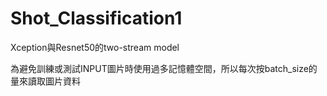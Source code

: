 # Shot_Classification1
Xception與Resnet50的two-stream model

為避免訓練或測試INPUT圖片時使用過多記憶體空間，所以每次按batch_size的量來讀取圖片資料
